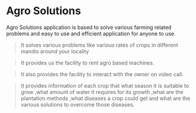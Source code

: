# Agro Solutions
Agro Solutions application is based to solve various farming related problems and easy to use and efficient application for anyone to use. 
>It solves various problems like various rates of crops in different mandis around your locality 

>It provides us the facility to rent agro based machines. 

>It also provides the facility to interact with the owner on video call. 

>It provides information of each crop that what season it is suitable to grow ,what amount of water it requires for its growth ,what are the plantation methods ,what diseases a crop could get and what are the various solutions to overcome those diseases. 
